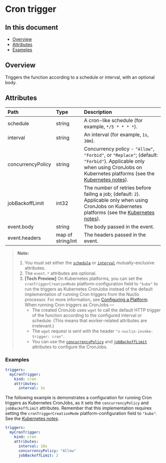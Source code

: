 # Cron trigger

## In this document
- [Overview](#overview)
- [Attributes](#attributes)
- [Examples](#examples)

<a id="overview"></a>
## Overview

Triggers the function according to a schedule or interval, with an optional body.

<a id="attributes"></a>
## Attributes

| **Path**                                             | **Type**          | **Description**                                                                                                                                                                          |
|:-----------------------------------------------------|:------------------|:-----------------------------------------------------------------------------------------------------------------------------------------------------------------------------------------|
| <a id="attr-schedule"></a>schedule                   | string            | A cron-like schedule (for example, `*/5 * * * *`).                                                                                                                                       |
| <a id="attr-interval"></a>interval                   | string            | An interval (for example, `1s`, `30m`).                                                                                                                                                  |
| <a id="attr-concurrencyPolicy"></a>concurrencyPolicy | string            | Concurrency policy - `"Allow"`, `"Forbid"`, or `"Replace"`; (default: `"Forbid"`). Applicable only when using CronJobs on Kubernetes platforms (see the [Kubernetes notes](#k8s-notes)). |
| <a id="attr-jobBackoffLimit"></a>jobBackoffLimit     | int32             | The number of retries before failing a job; (default: `2`). Applicable only when using CronJobs on Kubernetes platforms (see the [Kubernetes notes](#k8s-notes)).                        |
| event.body                                           | string            | The body passed in the event.                                                                                                                                                            |
| event.headers                                        | map of string/int | The headers passed in the event.                                                                                                                                                         |

<a id="attr-notes"></a>
> **Note:**
> 1. <a id="schedule-or-interval-attr-set-note"></a>You must set either the [`schedule`](#attr-schedule) or [`interval`](#attr-interval) mutually-exclusive attributes.
> 2. <a id="event-attrs-note"></a>The `event.*` attributes are optional.
> 3. <a id="k8s-notes"></a>**[Tech Preview]** On Kubernetes platforms, you can set the `cronTriggerCreationMode` platform-configuration field to `"kube"` to run the triggers as Kubernetes CronJobs instead of the default implementation of running Cron triggers from the Nuclio processor.
>        For more information, see [Configuring a Platform](../../tasks/configuring-a-platform.html#cron-trigger-creation-mode-crontriggercreationmode).
>        When running Cron triggers as CronJobs &mdash;
>    - The created CronJob uses `wget` to call the default HTTP trigger of the function according to the configured interval or schedule.
>        (This means that worker-related attributes are irrelevant.)
>    - The `wget` request is sent with the header `"x-nuclio-invoke-trigger: cron"`.
>    - You can use the [`concurrencyPolicy`](#attr-concurrencyPolicy) and [`jobBackoffLimit`](#attr-jobBackoffLimit) attributes to configure the CronJobs.

<a id="examples"></a>
### Examples

```yaml
triggers:
  myCronTrigger:
    kind: cron
    attributes:
      interval: 3s
```

The following example is demonstrates a configuration for running Cron triggers as Kubernetes CronJobs, as it sets the `concurrencyPolicy` and `jobBackoffLimit` attributes.
Remember that this implementation requires setting the `cronTriggerCreationMode` platform-configuration field to `"kube"`.
See the [Kubernetes notes](#k8s-notes).
```yaml
triggers:
  myCronTrigger:
    kind: cron
    attributes:
      interval: 10s
      concurrencyPolicy: "Allow"
      jobBackoffLimit: 2
```

